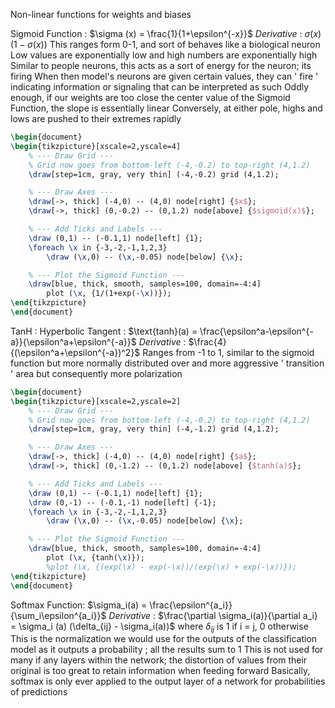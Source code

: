 Non-linear functions for weights and biases

Sigmoid Function : $\sigma (x) = \frac{1}{1+\epsilon^{-x}}$
	*Derivative* : $\sigma(x)(1-\sigma(x))$
			This ranges form 0-1, and sort of behaves like a biological neuron
				Low values are exponentially low and high numbers are exponentially high
					Similar to people neurons, this acts as a sort of energy for the neuron; its firing
							When then model's neurons are given certain values, they can ' fire ' indicating information or signaling that can be interpreted as such
							Oddly enough, if our weights are too close the center value of the Sigmoid Function, the slope is essentially linear
								Conversely, at either pole, highs and lows are pushed to their extremes rapidly

```tikz 
\begin{document}
\begin{tikzpicture}[xscale=2,yscale=4]
    % --- Draw Grid ---
    % Grid now goes from bottom-left (-4,-0.2) to top-right (4,1.2)
    \draw[step=1cm, gray, very thin] (-4,-0.2) grid (4,1.2);

    % --- Draw Axes ---
    \draw[->, thick] (-4,0) -- (4,0) node[right] {$x$};
    \draw[->, thick] (0,-0.2) -- (0,1.2) node[above] {$sigmoid(x)$};

    % --- Add Ticks and Labels ---
    \draw (0,1) -- (-0.1,1) node[left] {1};
    \foreach \x in {-3,-2,-1,1,2,3}
        \draw (\x,0) -- (\x,-0.05) node[below] {\x};

    % --- Plot the Sigmoid Function ---
    \draw[blue, thick, smooth, samples=100, domain=-4:4]
        plot (\x, {1/(1+exp(-\x))});
\end{tikzpicture}
\end{document}
```


TanH : Hyperbolic Tangent : $\text{tanh}(a) = \frac{\epsilon^a-\epsilon^{-a}}{\epsilon^a+\epsilon^{-a}}$
	*Derivative* : $\frac{4}{(\epsilon^a+\epsilon^{-a})^2}$
	 Ranges from -1 to 1, similar to the sigmoid function but more normally distributed over and more aggressive ' transition ' area but consequently more polarization

```tikz 
\begin{document}
\begin{tikzpicture}[xscale=2,yscale=2]
    % --- Draw Grid ---
    % Grid now goes from bottom-left (-4,-0.2) to top-right (4,1.2)
    \draw[step=1cm, gray, very thin] (-4,-1.2) grid (4,1.2);

    % --- Draw Axes ---
    \draw[->, thick] (-4,0) -- (4,0) node[right] {$a$};
    \draw[->, thick] (0,-1.2) -- (0,1.2) node[above] {$tanh(a)$};

    % --- Add Ticks and Labels ---
    \draw (0,1) -- (-0.1,1) node[left] {1};
	\draw (0,-1) -- (-0.1,-1) node[left] {-1};
    \foreach \x in {-3,-2,-1,1,2,3}
        \draw (\x,0) -- (\x,-0.05) node[below] {\x};

    % --- Plot the Sigmoid Function ---
    \draw[blue, thick, smooth, samples=100, domain=-4:4]
        plot (\x, {tanh(\x)});
        %plot (\x, {(exp(\x) - exp(-\x))/(exp(\x) + exp(-\x))});
\end{tikzpicture}
\end{document}
```

Softmax Function: $\sigma_i(a) = \frac{\epsilon^{a_i}}{\sum_i\epsilon^{a_i}}$
	*Derivative* : $\frac{\partial \sigma_i(a)}{\partial a_i} = \sigma_i (a) (\delta_{ij} - \sigma_i(a))$ where $\delta_{ij}$ is 1 if i = j, 0 otherwise
			This is the normalization we would use for the outputs of the classification model as it outputs a probability ; all the results sum to 1
				This is not used for many if any layers within the network; the distortion of values from their original is too great to retain information when feeding forward
						Basically, softmax is only ever applied to the output layer of a network for probabilities of predictions 
